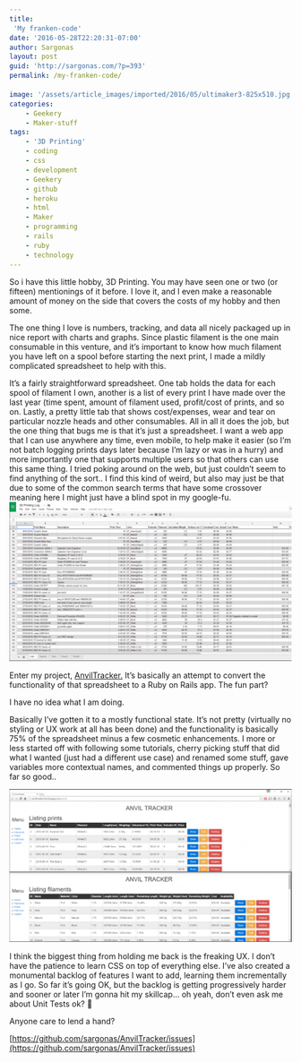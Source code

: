 ```yaml
---
title:
 'My franken-code'
date: '2016-05-28T22:20:31-07:00'
author: Sargonas
layout: post
guid: 'http://sargonas.com/?p=393'
permalink: /my-franken-code/

image: '/assets/article_images/imported/2016/05/ultimaker3-825x510.jpg'
categories:
    - Geekery
    - Maker-stuff
tags:
    - '3D Printing'
    - coding
    - css
    - development
    - Geekery
    - github
    - heroku
    - html
    - Maker
    - programming
    - rails
    - ruby
    - technology
---
```


So i have this little hobby, 3D Printing. You may have seen one or two (or fifteen) mentionings of it before. I love it, and I even make a reasonable amount of money on the side that covers the costs of my hobby and then some.

The one thing I love is numbers, tracking, and data all nicely packaged up in nice report with charts and graphs. Since plastic filament is the one main consumable in this venture, and it’s important to know how much filament you have left on a spool before starting the next print, I made a mildly complicated spreadsheet to help with this.

It’s a fairly straightforward spreadsheet. One tab holds the data for each spool of filament I own, another is a list of every print I have made over the last year (time spent, amount of filament used, profit/cost of prints, and so on. Lastly, a pretty little tab that shows cost/expenses, wear and tear on particular nozzle heads and other consumables. All in all it does the job, but the one thing that bugs me is that it’s just a spreadsheet. I want a web app that I can use anywhere any time, even mobile, to help make it easier (so I’m not batch logging prints days later because I’m lazy or was in a hurry) and more importantly one that supports multiple users so that others can use this same thing. I tried poking around on the web, but just couldn’t seem to find anything of the sort.. I find this kind of weird, but also may just be that due to some of the common search terms that have some crossover meaning here I might just have a blind spot in my google-fu.![Screenshot 2016-05-28 22.12.51](/assets/article_images/imported/2016/05/Screenshot-2016-05-28-22.12.51-1024x578.png)

Enter my project, [AnvilTracker.](https://github.com/sargonas/AnvilTracker) It’s basically an attempt to convert the functionality of that spreadsheet to a Ruby on Rails app. The fun part?

I have no idea what I am doing.

Basically I’ve gotten it to a mostly functional state. It’s not pretty (virtually no styling or UX work at all has been done) and the functionality is basically 75% of the spreadsheet minus a few cosmetic enhancements. I more or less started off with following some tutorials, cherry picking stuff that did what I wanted (just had a different use case) and renamed some stuff, gave variables more contextual names, and commented things up properly. So far so good..

![Screenshot 2016-05-28 22.08.56](/assets/article_images/imported/2016/05/Screenshot-2016-05-28-22.08.56-1024x555.png)

I think the biggest thing from holding me back is the freaking UX. I don’t have the patience to learn CSS on top of everything else. I’ve also created a monumental backlog of features I want to add, learning them incrementally as I go. So far it’s going OK, but the backlog is getting progressively harder and sooner or later I’m gonna hit my skillcap… oh yeah, don’t even ask me about Unit Tests ok? 🙁

Anyone care to lend a hand?

[https://github.com/sargonas/AnvilTracker/issues](https://github.com/sargonas/AnvilTracker/issues)